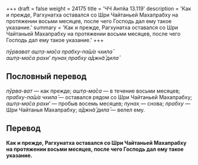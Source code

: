 +++
draft = false
weight = 24175
title = 'ЧЧ Антйа 13.119'
description = 'Как и прежде, Рагхунатха оставался со Шри Чайтаньей Махапрабху на протяжении восьми месяцев, после чего Господь дал ему такое указание.'
summary = 'Как и прежде, Рагхунатха оставался со Шри Чайтаньей Махапрабху на протяжении восьми месяцев, после чего Господь дал ему такое указание.'
+++

_пӯрвават ашт̣а-ма̄са прабху-па̄ш́а чхила̄  
ашт̣а-ма̄са рахи’ пунах̣ прабху а̄джн̃а̄ дила̄_

## Пословный перевод

_пӯрва_\-_ват_ — как прежде; _ашт̣а_\-_ма̄са_ — в течение восьми месяцев; _прабху_\-_па̄ш́а_ _чхила̄_ — оставался рядом со Шри Чайтаньей Махапрабху; _ашт̣а_\-_ма̄са_ _рахи’_ — пробыв восемь месяцев; _пунах̣_ — снова; _прабху_ — Шри Чайтанья Махапрабху; _а̄джн̃а̄_ _дила̄_ — велел ему.

## Перевод

**Как и прежде, Рагхунатха оставался со Шри Чайтаньей Махапрабху на протяжении восьми месяцев, после чего Господь дал ему такое указание.**
